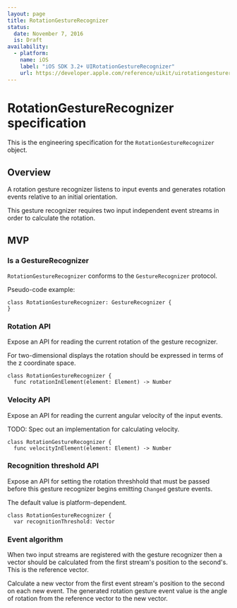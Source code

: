 ```yaml
---
layout: page
title: RotationGestureRecognizer
status:
  date: November 7, 2016
  is: Draft
availability:
  - platform:
    name: iOS
    label: "iOS SDK 3.2+ UIRotationGestureRecognizer"
    url: https://developer.apple.com/reference/uikit/uirotationgesturerecognizer
---
```


# RotationGestureRecognizer specification

This is the engineering specification for the `RotationGestureRecognizer` object.

## Overview

A rotation gesture recognizer listens to input events and generates rotation events relative to
an initial orientation.

This gesture recognizer requires two input independent event streams in order to calculate the
rotation.

## MVP

### Is a GestureRecognizer

`RotationGestureRecognizer` conforms to the `GestureRecognizer` protocol.

Pseudo-code example:

```
class RotationGestureRecognizer: GestureRecognizer {
}
```

### Rotation API

Expose an API for reading the current rotation of the gesture recognizer.

For two-dimensional displays the rotation should be expressed in terms of the z coordinate space.

```
class RotationGestureRecognizer {
  func rotationInElement(element: Element) -> Number
```

### Velocity API

Expose an API for reading the current angular velocity of the input events.

TODO: Spec out an implementation for calculating velocity.

```
class RotationGestureRecognizer {
  func velocityInElement(element: Element) -> Number
```

### Recognition threshold API

Expose an API for setting the rotation threshhold that must be passed before this gesture
recognizer begins emitting `Changed` gesture events.

The default value is platform-dependent.

```
class RotationGestureRecognizer {
  var recognitionThreshold: Vector
```

### Event algorithm

When two input streams are registered with the gesture recognizer then a vector should be calculated
from the first stream's position to the second's. This is the reference vector.

Calculate a new vector from the first event stream's position to the second on each new event. The
generated rotation gesture event value is the angle of rotation from the reference vector to the new
vector.
